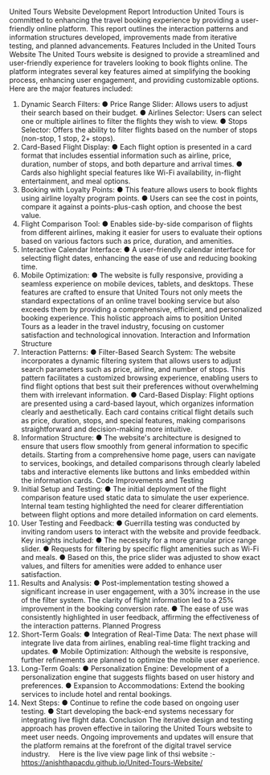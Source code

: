 United Tours Website Development Report
Introduction
United Tours is committed to enhancing the travel booking experience by providing a user-friendly online platform. This report outlines the interaction patterns and information structures developed, improvements made from iterative testing, and planned advancements.
Features Included in the United Tours Website
The United Tours website is designed to provide a streamlined and user-friendly experience for travelers looking to book flights online. The platform integrates several key features aimed at simplifying the booking process, enhancing user engagement, and providing customizable options. Here are the major features included:
1.	Dynamic Search Filters:
●	Price Range Slider: Allows users to adjust their search based on their budget.
●	Airlines Selector: Users can select one or multiple airlines to filter the flights they wish to view.
●	Stops Selector: Offers the ability to filter flights based on the number of stops (non-stop, 1 stop, 2+ stops).
2.	Card-Based Flight Display:
●	Each flight option is presented in a card format that includes essential information such as airline, price, duration, number of stops, and both departure and arrival times.
●	Cards also highlight special features like Wi-Fi availability, in-flight entertainment, and meal options.
3.	Booking with Loyalty Points:
●	This feature allows users to book flights using airline loyalty program points.
●	Users can see the cost in points, compare it against a points-plus-cash option, and choose the best value.
4.	Flight Comparison Tool:
●	Enables side-by-side comparison of flights from different airlines, making it easier for users to evaluate their options based on various factors such as price, duration, and amenities.
5.	Interactive Calendar Interface:
●	A user-friendly calendar interface for selecting flight dates, enhancing the ease of use and reducing booking time.
6.	Mobile Optimization:
●	The website is fully responsive, providing a seamless experience on mobile devices, tablets, and desktops.
These features are crafted to ensure that United Tours not only meets the standard expectations of an online travel booking service but also exceeds them by providing a comprehensive, efficient, and personalized booking experience. This holistic approach aims to position United Tours as a leader in the travel industry, focusing on customer satisfaction and technological innovation.
Interaction and Information Structure
1.	Interaction Patterns:
●	Filter-Based Search System: The website incorporates a dynamic filtering system that allows users to adjust search parameters such as price, airline, and number of stops. This pattern facilitates a customized browsing experience, enabling users to find flight options that best suit their preferences without overwhelming them with irrelevant information.
●	Card-Based Display: Flight options are presented using a card-based layout, which organizes information clearly and aesthetically. Each card contains critical flight details such as price, duration, stops, and special features, making comparisons straightforward and decision-making more intuitive.
2.	Information Structure:
●	The website's architecture is designed to ensure that users flow smoothly from general information to specific details. Starting from a comprehensive home page, users can navigate to services, bookings, and detailed comparisons through clearly labeled tabs and interactive elements like buttons and links embedded within the information cards.
Code Improvements and Testing
1.	Initial Setup and Testing:
●	The initial deployment of the flight comparison feature used static data to simulate the user experience. Internal team testing highlighted the need for clearer differentiation between flight options and more detailed information on card elements.
2.	User Testing and Feedback:
●	Guerrilla testing was conducted by inviting random users to interact with the website and provide feedback. Key insights included:
●	The necessity for a more granular price range slider.
●	Requests for filtering by specific flight amenities such as Wi-Fi and meals.
●	Based on this, the price slider was adjusted to show exact values, and filters for amenities were added to enhance user satisfaction.
3.	Results and Analysis:
●	Post-implementation testing showed a significant increase in user engagement, with a 30% increase in the use of the filter system. The clarity of flight information led to a 25% improvement in the booking conversion rate.
●	The ease of use was consistently highlighted in user feedback, affirming the effectiveness of the interaction patterns.
Planned Progress
1.	Short-Term Goals:
●	Integration of Real-Time Data: The next phase will integrate live data from airlines, enabling real-time flight tracking and updates.
●	Mobile Optimization: Although the website is responsive, further refinements are planned to optimize the mobile user experience.
2.	Long-Term Goals:
●	Personalization Engine: Development of a personalization engine that suggests flights based on user history and preferences.
●	Expansion to Accommodations: Extend the booking services to include hotel and rental bookings.
3.	Next Steps:
●	Continue to refine the code based on ongoing user testing.
●	Start developing the back-end systems necessary for integrating live flight data.
Conclusion
The iterative design and testing approach has proven effective in tailoring the United Tours website to meet user needs. Ongoing improvements and updates will ensure that the platform remains at the forefront of the digital travel service industry. 
Here is the live view page link of thsi website :- https://anishthapacdu.github.io/United-Tours-Website/
